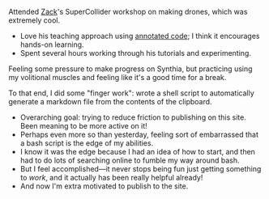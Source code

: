 <!--title: Recurse Center Week 3: Tuesday Jan 16-->

Attended [Zack](https://zackscholl.com/)'s SuperCollider workshop on making drones, which was extremely cool.

  - Love his teaching approach using [annotated code](https://github.com/schollz/workshops/blob/main/2021-08-music-hackspace-supercollider/droning/part1.scd); I think it encourages hands-on learning.
  - Spent several hours working through his tutorials and experimenting.
  
Feeling some pressure to make progress on Synthia, but practicing using my volitional muscles and feeling like it's a good time for a break.

To that end, I did some "finger work": wrote a shell script to automatically generate a markdown file from the contents of the clipboard.

  - Overarching goal: trying to reduce friction to publishing on this site. Been meaning to be more active on it!
  - Perhaps even more so than yesterday, feeling sort of embarrassed that a bash script is the edge of my abilities.
  - I know it was the edge because I had an idea of how to start, and then had to do lots of searching online to fumble my way around bash.
  - But I feel accomplished—it never stops being fun just getting something to *work*, and it actually has been really helpful already!
  - And now I'm extra motivated to publish to the site.